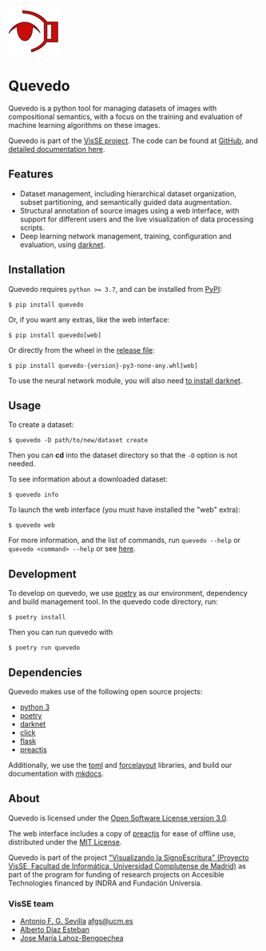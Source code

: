 ![Quevedo Logo](quevedo/logo.png)

# Quevedo

Quevedo is a python tool for managing datasets of images with compositional
semantics, with a focus on the training and evaluation of machine learning
algorithms on these images.

Quevedo is part of the [VisSE project](https://www.ucm.es/visse). The code can
be found at [GitHub](https://github.com/agarsev/quevedo), and [detailed
documentation here](https://agarsev.github.io/quevedo).

## Features

- Dataset management, including hierarchical dataset organization, subset
    partitioning, and semantically guided data augmentation.
- Structural annotation of source images using a web interface, with support for
    different users and the live visualization of data processing scripts.
- Deep learning network management, training, configuration and evaluation,
    using [darknet].

## Installation

Quevedo requires `python >= 3.7`, and can be installed from
[PyPI](https://pypi.org/project/quevedo/):

```shell
$ pip install quevedo
```

Or, if you want any extras, like the web interface:

```shell
$ pip install quevedo[web]
```

Or directly from the wheel in the [release
file](https://github.com/agarsev/quevedo/releases):

```shell
$ pip install quevedo-{version}-py3-none-any.whl[web]
```

To use the neural network module, you will also need [to install
darknet](https://agarsev.github.io/quevedo/latest/nets/#installation).

## Usage

To create a dataset:

```shell
$ quevedo -D path/to/new/dataset create
```

Then you can **cd** into the dataset directory so that the `-D` option is not
needed.

To see information about a downloaded dataset:

```shell
$ quevedo info
```

To launch the web interface (you must have installed the "web" extra):

```shell
$ quevedo web
```

For more information, and the list of commands, run `quevedo --help` or `quevedo
<command> --help` or see [here](https://agarsev.github.io/quevedo/latest/cli/).

## Development

To develop on quevedo, we use [poetry] as our environment, dependency and build
management tool. In the quevedo code directory, run:

```shell
$ poetry install
```

Then you can run quevedo with

```shell
$ poetry run quevedo
```

## Dependencies

Quevedo makes use of the following open source projects:

- [python 3]
- [poetry]
- [darknet]
- [click]
- [flask]
- [preactjs]

Additionally, we use the [toml] and [forcelayout] libraries, and build our
documentation with [mkdocs].

## About

Quevedo is licensed under the [Open Software License version
3.0](https://opensource.org/licenses/OSL-3.0).

The web interface includes a copy of [preactjs] for ease of offline use, distributed
under the [MIT License](https://github.com/preactjs/preact/blob/master/LICENSE).

Quevedo is part of the project ["Visualizando la SignoEscritura" (Proyecto VisSE,
Facultad de Informática, Universidad Complutense de
Madrid)](https://www.ucm.es/visse) as part of the
program for funding of research projects on Accesible Technologies financed by
INDRA and Fundación Universia.

### VisSE team

- [Antonio F. G. Sevilla](https://github.com/agarsev) <afgs@ucm.es>
- [Alberto Díaz Esteban](https://www.ucm.es/directorio?id=20069)
- [Jose María Lahoz-Bengoechea](https://ucm.es/lengespyteoliter/cv-lahoz-bengoechea-jose-maria)

[darknet]: https://pjreddie.com/darknet/install/
[poetry]: https://python-poetry.org/
[python 3]: https://www.python.org/
[click]: https://click.palletsprojects.com/
[flask]: https://flask.palletsprojects.com/en/2.0.x/
[preactjs]: https://preactjs.com/
[toml]: https://pypi.org/project/toml/
[forcelayout]: https://pypi.org/project/forcelayout/
[mkdocs]: https://www.mkdocs.org/

